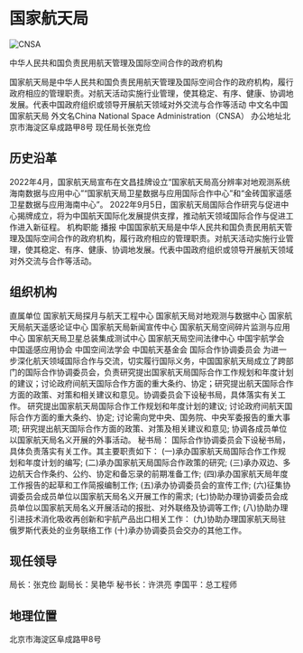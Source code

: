 # 国家航天局

![CNSA](https://www.cnsa.gov.cn/english/template/10536202/10536218.png)

中华人民共和国负责民用航天管理及国际空间合作的政府机构

国家航天局是中华人民共和国负责民用航天管理及国际空间合作的政府机构，履行政府相应的管理职责。对航天活动实施行业管理，使其稳定、有序、健康、协调地发展。代表中国政府组织或领导开展航天领域对外交流与合作等活动
中文名中国国家航天局
外文名China National Space Administration（CNSA）
办公地址北京市海淀区阜成路甲8号
现任局长张克俭

## 历史沿革

2022年4月，国家航天局宣布在文昌挂牌设立“国家航天局高分辨率对地观测系统海南数据与应用中心”“国家航天局卫星数据与应用国际合作中心”和“金砖国家遥感卫星数据与应用海南中心”。
2022年9月5日，国家航天局国际合作研究与促进中心揭牌成立，将为中国航天国际化发展提供支撑，推动航天领域国际合作与促进工作进入新征程。
机构职能
播报
中国国家航天局是中华人民共和国负责民用航天管理及国际空间合作的政府机构，履行政府相应的管理职责。对航天活动实施行业管理，使其稳定、有序、健康、协调地发展。代表中国政府组织或领导开展航天领域对外交流与合作等活动。

## 组织机构

直属单位
国家航天局探月与航天工程中心
国家航天局对地观测与数据中心
国家航天局航天遥感论证中心
国家航天局新闻宣传中心
国家航天局空间碎片监测与应用中心
国家航天局卫星总装集成测试中心
国家航天局空间法律中心
中国宇航学会
中国遥感应用协会
中国空间法学会
中国航天基金会
国际合作协调委员会
为进一步深化航天领域国际合作与交流，切实履行国际义务，中国国家航天局成立了跨部门的国际合作协调委员会，负责研究提出国家航天局国际合作工作规划和年度计划的建议；讨论政府间航天国际合作方面的重大条约、协定；研究提出航天国际合作方面的政策、对策和相关建议和意见。协调委员会下设秘书局，具体落实有关工作。
研究提出国家航天局国际合作工作规划和年度计划的建议;
讨论政府间航天国际合作方面的重大条约、协定;
讨论需向党中央、国务院、中央军委报告的重大事项;
研究提出航天国际合作方面的政策、对策及相关建议和意见;
协调各成员单位以国家航天局名义开展的外事活动。
秘书局：
国际合作协调委员会下设秘书局，具体负责落实有关工作。其主要职责如下：
(一)承办国家航天局国际合作工作规划和年度计划的编写;
(二)承办国家航天局国际合作政策的研究;
(三)承办双边、多边航天合作条约、公约、协定和备忘录的前期准备工作;
(四)承办国家航天局年度工作报告的起草和工作简报编制工作;
(五)承办协调委员会的宣传工作;
(六)征集协调委员会成员单位以国家航天局名义开展工作的需求;
(七)协助办理协调委员会成员单位以国家航天局名义开展活动的报批、对外联络及协调等工作;
(八)协助办理引进技术消化吸收再创新和宇航产品出口相关工作：
(九)协助办理国家航天局驻俄罗斯代表处的业务联络工作
(十)承办协调委员会交办的其他工作。

## 现任领导

局长：张克俭
副局长：吴艳华
秘书长：许洪亮
李国平：总工程师

## 地理位置

北京市海淀区阜成路甲8号
